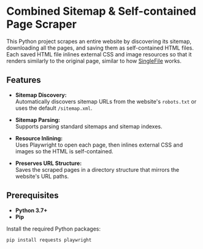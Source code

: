 # Combined Sitemap & Self-contained Page Scraper

This Python project scrapes an entire website by discovering its sitemap, downloading all the pages, and saving them as self-contained HTML files. Each saved HTML file inlines external CSS and image resources so that it renders similarly to the original page, similar to how [SingleFile](https://github.com/gildas-lormeau/SingleFile) works.

## Features

- **Sitemap Discovery:**  
  Automatically discovers sitemap URLs from the website's `robots.txt` or uses the default `/sitemap.xml`.

- **Sitemap Parsing:**  
  Supports parsing standard sitemaps and sitemap indexes.

- **Resource Inlining:**  
  Uses Playwright to open each page, then inlines external CSS and images so the HTML is self-contained.

- **Preserves URL Structure:**  
  Saves the scraped pages in a directory structure that mirrors the website's URL paths.

## Prerequisites

- **Python 3.7+**
- **Pip**

Install the required Python packages:

```bash
pip install requests playwright
